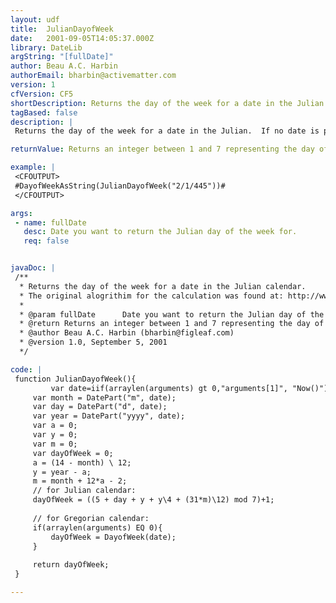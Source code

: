 ```yaml
---
layout: udf
title:  JulianDayofWeek
date:   2001-09-05T14:05:37.000Z
library: DateLib
argString: "[fullDate]"
author: Beau A.C. Harbin
authorEmail: bharbin@activematter.com
version: 1
cfVersion: CF5
shortDescription: Returns the day of the week for a date in the Julian calendar.
tagBased: false
description: |
 Returns the day of the week for a date in the Julian.  If no date is provided, defaults to the current day.  Verified to be accurate between 400 and 9999 AD.

returnValue: Returns an integer between 1 and 7 representing the day of the week (1=Sunday).

example: |
 <CFOUTPUT>
 #DayofWeekAsString(JulianDayofWeek("2/1/445"))#
 </CFOUTPUT>

args:
 - name: fullDate
   desc: Date you want to return the Julian day of the week for.
   req: false


javaDoc: |
 /**
  * Returns the day of the week for a date in the Julian calendar.
  * The original alogrithim for the calculation was found at: http://www.faqs.org/faqs/calendars/faq/part1/
  * 
  * @param fullDate      Date you want to return the Julian day of the week for. 
  * @return Returns an integer between 1 and 7 representing the day of the week (1=Sunday). 
  * @author Beau A.C. Harbin (bharbin@figleaf.com) 
  * @version 1.0, September 5, 2001 
  */

code: |
 function JulianDayofWeek(){
         var date=iif(arraylen(arguments) gt 0,"arguments[1]", "Now()");
     var month = DatePart("m", date);
     var day = DatePart("d", date);
     var year = DatePart("yyyy", date);
     var a = 0;
     var y = 0;
     var m = 0;
     var dayOfWeek = 0;
     a = (14 - month) \ 12;
     y = year - a;
     m = month + 12*a - 2;
     // for Julian calendar:
     dayOfWeek = ((5 + day + y + y\4 + (31*m)\12) mod 7)+1;
 
     // for Gregorian calendar:
     if(arraylen(arguments) EQ 0){
         dayOfWeek = DayofWeek(date);
     }
 
     return dayOfWeek;
 }

---
```


